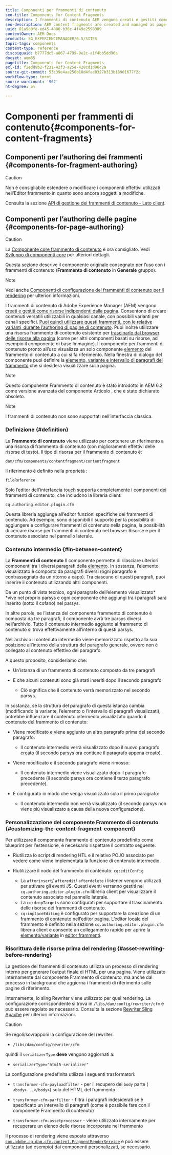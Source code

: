 ```yaml
---
title: Componenti per frammenti di contenuto
seo-title: Components for Content Fragments
description: I frammenti di contenuto AEM vengono creati e gestiti come risorse indipendenti dalla pagina
seo-description: AEM content fragments are created and managed as page-independent assets
uuid: 81a9e0fe-ed45-4880-b36c-4f49e2598389
contentOwner: AEM Docs
products: SG_EXPERIENCEMANAGER/6.5/SITES
topic-tags: components
content-type: reference
discoiquuid: b7777dc5-a867-4799-9e2c-a1f4bb5dd96a
docset: aem65
pagetitle: Components for Content Fragments
exl-id: f2edd9b2-f231-42f3-a25e-428cd1d96c2a
source-git-commit: 53c39e4aa250b18d4fae0327b313b18901677f2c
workflow-type: tm+mt
source-wordcount: '962'
ht-degree: 5%

---
```


# Componenti per frammenti di contenuto{#components-for-content-fragments}

## Componenti per l’authoring dei frammenti {#components-for-fragment-authoring}

>[!CAUTION]
>
>Non è consigliabile estendere o modificare i componenti effettivi utilizzati nell’Editor frammento in quanto sono ancora soggetti a modifiche.

Consulta la sezione [API di gestione dei frammenti di contenuto - Lato client](/help/sites-developing/customizing-content-fragments.md#the-content-fragment-management-api-client-side).

## Componenti per l’authoring delle pagine {#components-for-page-authoring}

>[!CAUTION]
>
>La [Componente core frammento di contenuto](https://helpx.adobe.com/experience-manager/core-components/using/content-fragment-component.html) è ora consigliato. Vedi [Sviluppo di componenti core](https://helpx.adobe.com/experience-manager/core-components/using/developing.html) per ulteriori dettagli.
>
>Questa sezione descrive il componente originale consegnato per l’uso con i frammenti di contenuto (**Frammento di contenuto** in **Generale** gruppo).

>[!NOTE]
>
>Vedi anche [Componenti di configurazione dei frammenti di contenuto per il rendering](/help/sites-developing/content-fragments-config-components-rendering.md) per ulteriori informazioni.

I frammenti di contenuto di Adobe Experience Manager (AEM) vengono [creati e gestiti come risorse indipendenti dalla pagina](/help/assets/content-fragments/content-fragments.md). Consentono di creare contenuti versatili utilizzabili in qualsiasi canale, con possibili varianti per canali specifici. [Puoi quindi utilizzare questi frammenti, con le relative varianti, durante l’authoring di pagine di contenuto](/help/sites-authoring/content-fragments.md). Puoi inoltre utilizzare una risorsa frammento di contenuto esistente per [trascinarlo dal browser delle risorse alla pagina](/help/sites-authoring/content-fragments.md#adding-a-content-fragment-to-your-page) (come per altri componenti basati su risorse, ad esempio il componente di base Immagine). Il componente per frammenti di contenuto pronto all’uso visualizza un solo componente [elemento](/help/assets/content-fragments/content-fragments.md#constituent-parts-of-a-content-fragment) del frammento di contenuto a cui si fa riferimento. Nella finestra di dialogo del componente puoi definire la [elemento, variante e intervallo di paragrafi del frammento](/help/assets/content-fragments/content-fragments.md#constituent-parts-of-a-content-fragment) che si desidera visualizzare sulla pagina.

>[!NOTE]
>
>Questo componente Frammento di contenuto è stato introdotto in AEM 6.2 come versione avanzata del componente Articolo , che è stato dichiarato obsoleto.

>[!NOTE]
>
>I frammenti di contenuto non sono supportati nell’interfaccia classica.

### Definizione {#definition}

La **Frammento di contenuto** viene utilizzato per contenere un riferimento a una risorsa di frammento di contenuto (con miglioramenti effettivi delle risorse di testo). Il tipo di risorsa per il frammento di contenuto è:

`dam/cfm/components/contentfragment/contentfragment`

Il riferimento è definito nella proprietà :

`fileReference`

Solo l’editor dell’interfaccia touch supporta completamente i componenti dei frammenti di contenuto, che includono la libreria client:

`cq.authoring.editor.plugin.cfm`

Questa libreria aggiunge all’editor funzioni specifiche dei frammenti di contenuto. Ad esempio, sono disponibili il supporto per la possibilità di aggiungere e configurare frammenti di contenuto nella pagina, la possibilità di cercare risorse per frammenti di contenuto nel browser Risorse e per il contenuto associato nel pannello laterale.

### Contenuto intermedio {#in-between-content}

La **Frammenti di contenuto** Il componente permette di rilasciare ulteriori componenti tra i diversi paragrafi della [elemento](/help/assets/content-fragments/content-fragments.md#constituent-parts-of-a-content-fragment). In sostanza, l’elemento visualizzato è composto da paragrafi diversi (ogni paragrafo è contrassegnato da un ritorno a capo). Tra ciascuno di questi paragrafi, puoi inserire il contenuto utilizzando altri componenti.

Da un punto di vista tecnico, ogni paragrafo dell’elemento visualizzato* *vive nel proprio parsys e ogni componente che aggiungi tra i paragrafi sarà inserito (sotto il cofano) nel parsys.

In altre parole, se l’istanza del componente frammento di contenuto è composta da tre paragrafi, il componente avrà tre parsys diversi nell’archivio. Tutto il contenuto intermedio aggiunto al frammento di contenuto si trova effettivamente all’interno di questi parsys.

Nell’archivio il contenuto intermedio viene memorizzato rispetto alla sua posizione all’interno della struttura del paragrafo generale, ovvero non è collegato al contenuto effettivo del paragrafo.

A questo proposito, consideriamo che:

* Un’istanza di un frammento di contenuto composto da tre paragrafi
* E che alcuni contenuti sono già stati inseriti dopo il secondo paragrafo

   * Ciò significa che il contenuto verrà memorizzato nel secondo parsys.

In sostanza, se la struttura del paragrafo di questa istanza cambia (modificando la variante, l’elemento o l’intervallo di paragrafi visualizzati), potrebbe influenzare il contenuto intermedio visualizzato quando il contenuto del frammento di contenuto:

* Viene modificato e viene aggiunto un altro paragrafo prima del secondo paragrafo:

   * Il contenuto intermedio verrà visualizzato dopo il nuovo paragrafo creato (il secondo parsys ora contiene il paragrafo appena creato).

* Viene modificato e il secondo paragrafo viene rimosso:

   * Il contenuto intermedio viene visualizzato dopo il paragrafo precedente (il secondo parsys ora contiene il terzo paragrafo precedente).

* È configurato in modo che venga visualizzato solo il primo paragrafo:

   * Il contenuto intermedio non verrà visualizzato (il secondo parsys non viene più visualizzato a causa della nuova configurazione).

### Personalizzazione del componente Frammento di contenuto {#customizing-the-content-fragment-component}

Per utilizzare il componente frammento di contenuto predefinito come blueprint per l’estensione, è necessario rispettare il contratto seguente:

* Riutilizza lo script di rendering HTL e il relativo POJO associato per vedere come viene implementata la funzione di contenuto intermedio.
* Riutilizzare il nodo del frammento di contenuto: `cq:editConfig`

   * La `afterinsert`/ `afteredit`/ `afterdelete` i listener vengono utilizzati per attivare gli eventi JS. Questi eventi verranno gestiti nel `cq.authoring.editor.plugin.cfm` libreria client per visualizzare il contenuto associato nel pannello laterale.
   * La `cq:dropTargets` sono configurati per supportare il trascinamento delle risorse dei frammenti di contenuto.
   * `cq:inplaceEditing` è configurato per supportare la creazione di un frammento di contenuto nell’editor pagina. L’editor locale del frammento è definito nella sezione `cq.authoring.editor.plugin.cfm` libreria client e consente un collegamento rapido per aprire la [elemento/variante](/help/assets/content-fragments/content-fragments.md#constituent-parts-of-a-content-fragment) in [editor frammenti](/help/assets/content-fragments/content-fragments-variations.md).

### Riscrittura delle risorse prima del rendering {#asset-rewriting-before-rendering}

La gestione dei frammenti di contenuto utilizza un processo di rendering interno per generare l’output finale di HTML per una pagina. Viene utilizzato internamente dal componente Frammento di contenuto, ma anche dal processo in background che aggiorna i frammenti di riferimento sulle pagine di riferimento.

Internamente, lo sling Rewriter viene utilizzato per quel rendering. La configurazione corrispondente si trova in `/libs/dam/config/rewriter/cfm` e può essere regolato se necessario. Consulta la sezione [Rewriter Sling Apache](https://sling.apache.org/documentation/bundles/output-rewriting-pipelines-org-apache-sling-rewriter.html) per ulteriori informazioni.

>[!CAUTION]
>
>Se regoli/sovrapponi la configurazione del rewriter:
>
>* `/libs/dam/config/rewriter/cfm`
>
>quindi il `serializerType` **deve** vengono aggiornati a:
>
>* `serializerType="html5-serializer"`


La configurazione predefinita utilizza i seguenti trasformatori:

* `transformer-cfm-payloadfilter` - per il recupero del `body` parte ( `<body>...</body>`) solo del HTML del frammento

* `transformer-cfm-parfilter` - filtra i paragrafi indesiderati se è specificato un intervallo di paragrafi (come è possibile fare con il componente Frammento di contenuto)
* `transformer-cfm-assetprocessor` - viene utilizzato internamente per recuperare un elenco delle risorse incorporate nel frammento

Il processo di rendering viene esposto attraverso [`com.adobe.cq.dam.cfm.content.FragmentRenderService`](https://helpx.adobe.com/experience-manager/6-5/sites/developing/using/reference-materials/javadoc/com/adobe/cq/dam/cfm/ContentFragment.html) e può essere utilizzato (ad esempio) dai componenti personalizzati, se necessario.
